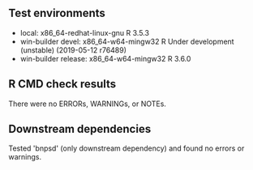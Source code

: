 ## Test environments
* local: x86_64-redhat-linux-gnu R 3.5.3
* win-builder devel: x86_64-w64-mingw32 R Under development (unstable) (2019-05-12 r76489)
* win-builder release: x86_64-w64-mingw32 R 3.6.0

## R CMD check results
There were no ERRORs, WARNINGs, or NOTEs. 

## Downstream dependencies
Tested 'bnpsd' (only downstream dependency) and found no errors or warnings.
